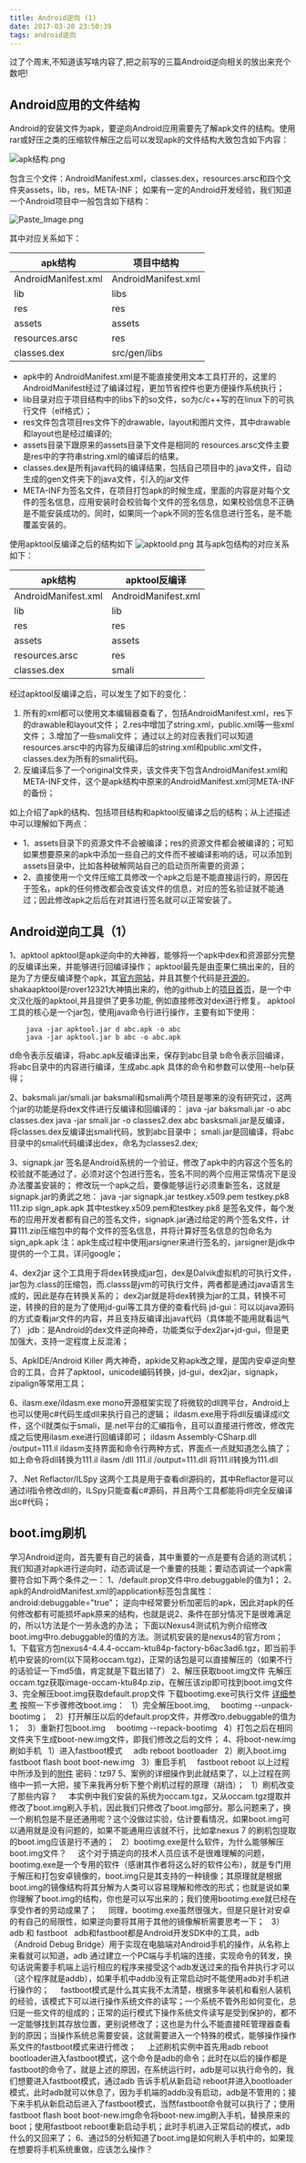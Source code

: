 ```yaml
---
title: Android逆向 (1)
date: 2017-03-20 23:50:39
tags: android逆向
---
```


过了个周末,不知道该写啥内容了,把之前写的三篇Android逆向相关的放出来充个数吧!

## Android应用的文件结构
Android的安装文件为apk，要逆向Android应用需要先了解apk文件的结构。使用rar或好压之类的压缩软件解压之后可以发现apk的文件结构大致包含如下内容：


![apk结构.png](http://upload-images.jianshu.io/upload_images/1407177-dfeef11457e1b056.png?imageMogr2/auto-orient/strip%7CimageView2/2/w/1240)

包含三个文件：AndroidManifest.xml，classes.dex，resources.arsc和四个文件夹assets，lib，res，META-INF；
如果有一定的Android开发经验，我们知道一个Android项目中一般包含如下结构：

![Paste_Image.png](http://upload-images.jianshu.io/upload_images/1407177-5a212dbb7a52955e.png?imageMogr2/auto-orient/strip%7CimageView2/2/w/1240)

其中对应关系如下：

apk结构 | 项目中结构
------- | -------
AndroidManifest.xml | AndroidManifest.xml
lib| libs
res| res
assets| assets
resources.arsc| res
classes.dex| src/gen/libs

* apk中的 AndroidManifest.xml是不能直接使用文本工具打开的，这里的AndroidManifest经过了编译过程，更加节省控件也更方便操作系统执行；
* lib目录对应于项目结构中的libs下的so文件，so为c/c++写的在linux下的可执行文件（elf格式）；
* res文件包含项目res文件下的drawable，layout和图片文件，其中drawable和layout也是经过编译的;
* assets目录下跟原来的assets目录下文件是相同的
resources.arsc文件主要是res中的字符串string.xml的编译后的结果。
* classes.dex是所有java代码的编译结果，包括自己项目中的.java文件，自动生成的gen文件夹下的java文件，引入的jar文件
* META-INF为签名文件，在项目打包apk的时候生成，里面的内容是对每个文件的签名信息，应用安装时会校验每个文件的签名信息，如果校验信息不正确是不能安装成功的。同时，如果同一个apk不同的签名信息进行签名，是不能覆盖安装的。

使用apktool反编译之后的结构如下
![apktoold.png](http://upload-images.jianshu.io/upload_images/1407177-9be5a84c083065fb.png?imageMogr2/auto-orient/strip%7CimageView2/2/w/1240)
其与apk包结构的对应关系如下：

apk结构 | apktool反编译
------- | -------
AndroidManifest.xml | AndroidManifest.xml
lib | lib
res | res
assets| assets
resources.arsc | res
classes.dex | smali

经过apktool反编译之后，可以发生了如下的变化：
1. 所有的xml都可以使用文本编辑器查看了，包括AndroidManifest.xml，res下的drawable和layout文件；
2.res中增加了string.xml，public.xml等一些xml文件；
3.增加了一些smali文件；
通过以上的对应表我们可以知道resources.arsc中的内容为反编译后的string.xml和public.xml文件，classes.dex为所有的smali代码。
4. 反编译后多了一个original文件夹，该文件夹下包含AndroidManifest.xml和META-INF文件，这个是apk结构中原来的AndroidManifest.xml河META-INF的备份；

如上介绍了apk的结构、包括项目结构和apktool反编译之后的结构；从上述描述中可以理解如下两点：
* 1、assets目录下的资源文件不会被编译；res的资源文件都会被编译的；可知如果想要原来的apk中添加一些自己的文件而不被编译影响的话，可以添加到assets目录中，比如各种破解网站自己的启动页所需要的资源；
* 2、直接使用一个文件压缩工具修改一个apk之后是不能直接运行的，原因在于签名，apk的任何修改都会改变该文件的信息，对应的签名验证就不能通过；因此修改apk之后后在对其进行签名就可以正常安装了。

## Android逆向工具（1）

1、apktool
apktool是apk逆向中的大神器，能够将一个apk中dex和资源部分完整的反编译出来，并能够进行回编译操作；
apktool最先是由歪果仁搞出来的，目的是为了方便反编译整个apk，其[官方网站](https://ibotpeaches.github.io/Apktool/)，并且其整个代码是[开源的](https://github.com/iBotPeaches/Apktool)。
shakaapktool是rover12321大神搞出来的，他的github上的[项目首页](https://github.com/rover12421/ShakaApktool)，是一个中文汉化版的apktool,并且提供了更多功能, 例如直接修改对dex进行修复。
apktool工具的核心是一个jar包，使用java命令行进行操作，主要有如下使用：
```
	java -jar apktool.jar d abc.apk -o abc
	java -jar apktool.jar b abc -o abc.apk
```
d命令表示反编译，将abc.apk反编译出来，保存到abc目录
b命令表示回编译，将abc目录中的内容进行编译，生成abc.apk
具体的命令和参数可以使用--help获得；

2、baksmali.jar/smali.jar
baksmali和smali两个项目是哪来的没有研究过，这两个jar的功能是将dex文件进行反编译和回编译的：
java -jar baksmali.jar -o abc  classes.dex
java -jar smali.jar -o classes2.dex abc
basksmali.jar是反编译，将classes.dex反编译出smali代码，放到abc目录中；
smali.jar是回编译，将abc目录中的smali代码编译出dex，命名为classes2.dex;

3、signapk.jar
签名是Android系统的一个验证，修改了apk中的内容这个签名的校验就不能通过了，必须对这个包进行签名，签名不同的两个应用正常情况下是没办法覆盖安装的；
修改玩一个apk之后，要像能够运行必须重新签名，这就是signapk.jar的勇武之地：
java -jar signapk.jar testkey.x509.pem testkey.pk8 111.zip sign_apk.apk
其中testkey.x509.pem和testkey.pk8 是签名文件，每个发布的应用开发者都有自己的签名文件，signapk.jar通过给定的两个签名文件，计算111.zip压缩包中的每个文件的签名信息，并将计算好签名信息的包命名为sign_apk.apk
注：apk生成过程中使用jarsigner来进行签名的，jarsigner是jdk中提供的一个工具，详问google；

4、dex2jar
这个工具用于将dex转换成jar包，dex是Dalvik虚拟机的可执行文件，jar包为.class的压缩包，而.classs是jvm的可执行文件，两者都是通过java语言生成的，因此是存在转换关系的；
dex2jar就是将dex转换为jar的工具，转换不可逆，转换的目的是为了使用jd-gui等工具方便的查看代码
jd-gui：可以以java源码的方式查看jar文件的内容，并且支持反编译出java代码（具体能不能用就看运气了）
jdb：是Android的dex文件逆向神奇，功能类似于dex2jar+jd-gui，但是更加强大，支持一定程度上反混淆；

5、ApkIDE/Android Killer
两大神奇，apkide又称apk改之理，是国内安卓逆向整合的工具，合并了apktool，unicode编码转换，jd-gui，dex2jar，signapk，zipalign等常用工具；

6、ilasm.exe/ildasm.exe
mono开源框架实现了将微软的dll跨平台，Android上也可以使用c#代码生成dll来执行自己的逻辑；
ildasm.exe用于将dll反编译成il文件，这个il就类似于smali，是.net平台的汇编指令，且可以直接进行修改，修改完成之后使用ilasm.exe进行回编译即可；
ildasm Assembly-CSharp.dll  /output=111.il
ildasm支持界面和命令行两种方式，界面点一点就知道怎么搞了；如上命令将dll转换为111.il
ilasm /dll 111.il  /output=111.dll
将111.il转换为111.dll

7、.Net Reflactor/ILSpy
这两个工具是用于查看dll源码的，其中Reflactor是可以通过il指令修改dll的，ILSpy只能查看c#源码，并且两个工具都能将dll完全反编译出c#代码；

## boot.img刷机
学习Android逆向，首先要有自己的装备，其中重要的一点是要有合适的测试机；
我们知道对apk进行逆向时，动态调试是一个重要的技能；要动态调试一个apk需要符合如下两个条件之一：
1、/default.prop文件中ro.debuggable的值为1；
2、apk的AndroidManifest.xml的application标签包含属性：android:debuggable="true"；
逆向中经常要分析加密后的apk，因此对apk的任何修改都有可能损坏apk原来的结构，也就是说2、条件在部分情况下是很难满足的，所以1方法是个一劳永逸的办法；
下面以Nexus4测试机为例介绍修改boot.img中ro.debuggable的值的方法。测试机安装的是nexus4的官方rom；
1、下载官方包nexus4-4.4.4-occam-ktu84p-factory-b6ac3ad6.tgz，即当前手机中安装的rom(以下简称occam.tgz)，正常的话包是可以直接解压的（如果不行的话验证一下md5值，肯定就是下载出错了）
2、解压获取boot.img文件
先解压occam.tgz获取image-occam-ktu84p.zip，在解压该zip即可找到boot.img文件
3、完全解压boot.img获取default.prop文件
下载bootimg.exe可执行文件 [详细参考](http://bbs.pediy.com/showthread.php?t=198328)
按照一下步骤修改boot.img：
  1）完全解压boot.img,
    bootimg --unpack-bootimg；
  2）打开解压以后的default.prop文件，并修改ro.debuggable的值为1；
  3）重新打包boot.img
    bootimg --repack-bootimg
  4）打包之后在相同文件夹下生成boot-new.img文件，即我们修改之后的文件；
4、将boot-new.img刷如手机
  1）进入fastboot模式
    adb reboot bootloader
  2）刷入boot.img
    fastboot flash boot boot-new.img
  3）重启手机
    fastboot reboot
以上过程中所涉及到的[附件](http://pan.baidu.com/s/1bnZFBCb) 密码：tz97
5、案例的详细操作到此就结束了，以上过程在网络中一抓一大把，接下来我再分析下整个刷机过程的原理（胡诌）；
  1）刷机改变了那些内容？
    本实例中我们安装的系统为occam.tgz，又从occam.tgz提取并修改了boot.img刷入手机，因此我们只修改了boot.img部分。那么问题来了，换一个刷机包是不是还通用呢？这个没做过实验，估计要看情况，如果boot.img可以通用就是没有问题的，如果不能通用应该就不行，比如拿nexus 7 的刷机包提取的boot.img应该是行不通的；
  2）bootimg.exe是什么软件，为什么能够解压boot.img文件？
    这个对于搞逆向的技术人员应该不是很难理解的问题，bootimg.exe是一个专用的软件（感谢其作者将这么好的软件公布），就是专门用于解压和打包安卓镜像的，boot.img只是其支持的一种镜像；其原理就是根据boot.img的镜像结构将其分解为人类可以容易理解和修改的形式；也就是说如果你理解了boot.img的结构，你也是可以写出来的；我们使用bootimg.exe就已经在享受作者的劳动成果了；
    同理，bootimg.exe虽然很强大，但是只是针对安卓的有自己的局限性，如果逆向要将其用于其他的镜像解析需要思考一下；
  3）adb 和 fastboot
  adb和fastboot都是Android开发SDK中的工具，adb（Android Debug Bridge）用于实现在电脑端对Android手机的操作，从名称上来看就可以知道，adb 通过建立一个PC端与手机端的连接，实现命令的转发，换句话说需要手机端上运行相应的程序来接受这个adb发送过来的指令并执行才可以（这个程序就是addb），如果手机中addb没有正常启动时不能使用adb对手机进行操作的；
    fastboot模式是什么其实我不太清楚，根据多年装机和看别人装机的经验，该模式下可以进行操作系统文件的读写；一个系统不管外形如何变化，总归是一些文件的组成的；正常的运行模式下操作系统文件读写是受到保护的，都不一定能够找到其存放位置，更别说修改了；这也是为什么不能直接RE管理器查看到的原因；当操作系统总需要安装，这就需要进入一个特殊的模式，能够操作操作系文件的fastboot模式来进行修改；
    上述刷机实例中首先用adb reboot bootloader进入fastboot模式，这个命令是adb的命令；此时在以后的操作都是fastboot的命令了，就是上述的原因，在系统运行时，adb是可以执行命令的，我们想要进入fastboot模式，通过adb 告诉手机从新启动 reboot并进入bootloader模式，此时adb就可以休息了，因为手机端的addb没有启动，adb是不管用的；接下来手机从新启动后进入了fastboot模式，当然fastboot命令就可以执行了；使用fastboot flash boot boot-new.img命令将boot-new.img刷入手机，替换原来的boot；使用fastboot reboot重新启动手机；此时手机进入正常启动的模式，adb什么的又回来了；
6、通过5的分析知道了boot.img是如何刷入手机中的，如果现在想要将手机系统重做，应该怎么操作？


